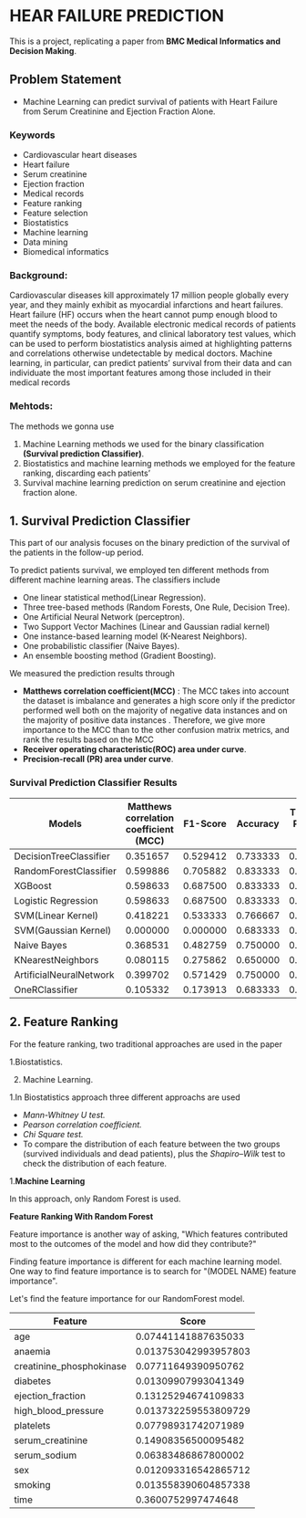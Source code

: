 # HEAR FAILURE PREDICTION

This is a project, replicating a paper from **BMC Medical Informatics and Decision Making**.

## Problem Statement
- Machine Learning  can predict survival of patients with Heart Failure from Serum Creatinine and Ejection Fraction Alone.

### Keywords
* Cardiovascular heart diseases 
* Heart failure
* Serum creatinine
* Ejection fraction
* Medical records 
* Feature ranking
* Feature selection 
* Biostatistics
* Machine learning 
* Data mining 
* Biomedical informatics

### Background:
Cardiovascular diseases kill approximately 17 million people globally every year, and they mainly
exhibit as myocardial infarctions and heart failures. Heart failure (HF) occurs when the heart cannot pump enough blood to meet the needs of the body.
Available electronic medical records of patients quantify symptoms, body features, and clinical laboratory test values, which can be used to perform biostatistics analysis aimed at highlighting patterns and correlations otherwise undetectable by medical doctors. 
Machine learning, in particular, can predict patients’ survival from their data and can
individuate the most important features among those included in their medical records

### Mehtods:
The methods we gonna use

1. Machine Learning methods we used for the binary classification **(Survival prediction Classifier)**.
2. Biostatistics and machine learning methods we employed for the feature ranking, discarding each patients’ 
3. Survival machine learning prediction on serum creatinine and ejection fraction alone.

## 1. Survival Prediction Classifier

This part of our analysis focuses on the binary prediction of the survival of the patients in the follow-up period.

To predict patients survival, we employed ten different methods from different machine learning areas.
The classifiers include

* One linear statistical method(Linear Regression).
* Three tree-based methods (Random Forests, One Rule, Decision Tree).
* One Artificial Neural Network (perceptron).
* Two Support Vector Machines (Linear and Gaussian radial kernel)
* One instance-based learning model (K-Nearest Neighbors).
* One probabilistic classifier (Naive Bayes).
* An ensemble boosting method (Gradient Boosting).

We measured the prediction results through
* **Matthews correlation coefficient(MCC)** : The MCC takes into account the dataset is imbalance and generates a high score only if the predictor performed well both on the majority of negative data instances and on the majority of positive data instances . Therefore, we give more importance to the MCC than to the other confusion matrix metrics, and rank the results based on the MCC
* **Receiver operating characteristic(ROC) area under curve**.
* **Precision-recall (PR) area under curve**.

### Survival Prediction Classifier Results
| Models      | Matthews correlation coefficient (MCC)  | F1-Score | Accuracy | TPR(True Positive Rate| TNR(True Negative Rate) | PR Auc | ROC Curve|
| ------------- | ---------- | ----------- | -------------| -----------------| -------------| -----------| ------------| 
|  DecisionTreeClassifier  |  0.351657 	| 0.529412 	| 0.733333 |	0.663671 |	0.663671 |	0.620175 |	0.663671   |   
| RandomForestClassifier   |   0.599886 |	0.705882 |	0.833333 |	0.779204| 	0.779204 |	0.774123 |	0.891528   |     
| XGBoost  |  0.598633 	| 0.687500 |	0.833333 |	0.765083 |	0.765083 |	0.779217 |	0.833119 |  
| Logistic Regression |  0.598633 |	0.687500 |	0.833333 |	0.765083 |	0.765083 |	0.779217 |	0.856226 |  
| SVM(Linear Kernel) |  0.418221 |	0.533333 |	0.766667 |	0.673941 |	0.673941 |	0.665829 |	0.831836 |  
| SVM(Gaussian Kernel) |  0.000000 	|0.000000 |	0.683333 |	0.500000 |	0.500000 |	0.658333 |	0.471117 |  
| Naive Bayes |  0.368531 |	0.482759 |	0.750000 |	0.647625 |	0.647625| 	0.634211 |	0.856226 |  
| KNearestNeighbors |  0.080115 |	0.275862 |	0.650000 |	0.532092| 	0.532092 |	0.430263 |	0.485879 |  
| ArtificialNeuralNetwork | 0.399702 |	0.571429 |	0.750000 |	0.689987| 	0.689987 |	0.650658 |	0.689987  | 
| OneRClassifier | 0.105332 |	0.173913 |	0.683333 |	0.528241 |	0.528241 |	0.444298|	0.528241  | 

## 2. Feature Ranking

For the feature ranking, two traditional approaches are used in the paper

   1.Biostatistics.
   
   2. Machine Learning.

   1.In Biostatistics approach three different approachs are used

   * *Mann-Whitney U test.*
   * *Pearson correlation coefficient.*
   * *Chi Square test.*
   * To compare the distribution of each feature between the two groups (survived individuals and dead patients), plus the *Shapiro–Wilk* test to check the distribution of each feature.

   1.**Machine Learning**

   In this approach, only Random Forest is used.

**Feature Ranking With Random Forest**

Feature importance is another way of asking, "Which features contributed most to the outcomes of the model and how did they contribute?"

Finding feature importance is different for each machine learning model. One way to find feature importance is to search for "(MODEL NAME) feature importance".

Let's find the feature importance for our RandomForest model.

| Feature | Score |
| ------- | ----- |
| age| 0.07441141887635033|
| anaemia| 0.013753042993957803|
| creatinine_phosphokinase|0.07711649390950762|
| diabetes| 0.01309907993041349|
| ejection_fraction| 0.13125294674109833|
| high_blood_pressure| 0.013732259553809729|
| platelets| 0.07798931742071989|
| serum_creatinine|0.14908356500095482|
| serum_sodium| 0.06383486867800002|
| sex| 0.012093316542865712|
| smoking| 0.013558390604857338|
| time|0.3600752997474648|
